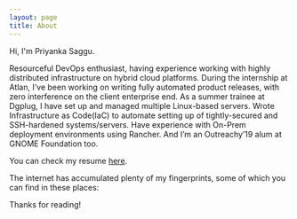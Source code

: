 ```yaml
---
layout: page
title: About
---
```


Hi, I'm Priyanka Saggu.

Resourceful DevOps enthusiast, having experience working with highly distributed infrastructure on hybrid cloud platforms. During the internship at Atlan, I’ve been working on writing fully automated product releases, with zero interference on the client enterprise end. As a summer trainee at Dgplug, I have set up and managed multiple Linux-based servers. Wrote Infrastructure as Code(IaC) to automate setting up of tightly-secured and SSH-hardened systems/servers. Have experience with On-Prem deployment environments using Rancher. And I’m an Outreachy’19 alum at GNOME Foundation too.

You can check my resume [here](https://priyankasaggu11929.github.io/resume/).

The internet has accumulated plenty of my fingerprints, some of which you can find in these places:

<p class="social-icons">
  <a href="https://twitter.com/PriyankaSaggu4"><i class="fab fa-twitter fa-2x"></i></a>
  <a href="https://github.com/priyankasaggu11929"><i class="fab fa-github fa-2x"></i></a>
  <a href="https://gitlab.gnome.org/priyankasaggu119"><i class="fab fa-gitlab fa-2x"></i></a>
  <a href="https://www.linkedin.com/in/priyanka-saggu/"><i class="fab fa-linkedin-in fa-2x"></i></a>
  <a href="https://toots.dgplug.org/@priyankasaggu119"><i class="fab fa-mastodon fa-2x"></i></a>
</p>


Thanks for reading!
